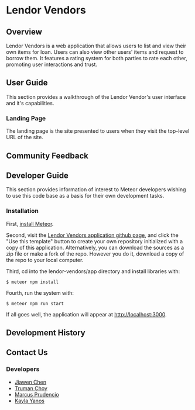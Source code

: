 # Lendor Vendors
## Overview
Lendor Vendors is a web application that allows users to list and view their own items for loan. Users can also view other users' items and request to borrow them. It features a rating system for both parties to rate each other, promoting user interactions and trust. 
## User Guide
This section provides a walkthrough of the Lendor Vendor's user interface and it's capabilities.
### Landing Page
The landing page is the site presented to users when they visit the top-level URL of the site.
## Community Feedback
## Developer Guide
This section provides information of interest to Meteor developers wishing to use this code base as a basis for their own development tasks.

### Installation

First, [install Meteor](https://www.meteor.com/install).

Second, visit the [Lendor Vendors application github page](https://github.com/lendor-vendors/lendor-vendors/), and click the "Use this template" button to create your own repository initialized with a copy of this application. Alternatively, you can download the sources as a zip file or make a fork of the repo.  However you do it, download a copy of the repo to your local computer.

Third, cd into the lendor-vendors/app directory and install libraries with:

```
$ meteor npm install
```

Fourth, run the system with:

```
$ meteor npm run start
```

If all goes well, the application will appear at [http://localhost:3000](http://localhost:3000).
## Development History
## Contact Us
### Developers
* [Jiawen Chen](https://jchen20-1.github.io/)
* [Truman Choy](https://choytr.github.io/)
* [Marcus Prudencio](https://marcusp478.github.io/)
* [Kayla Yanos](https://kaylakyanos.github.io/)